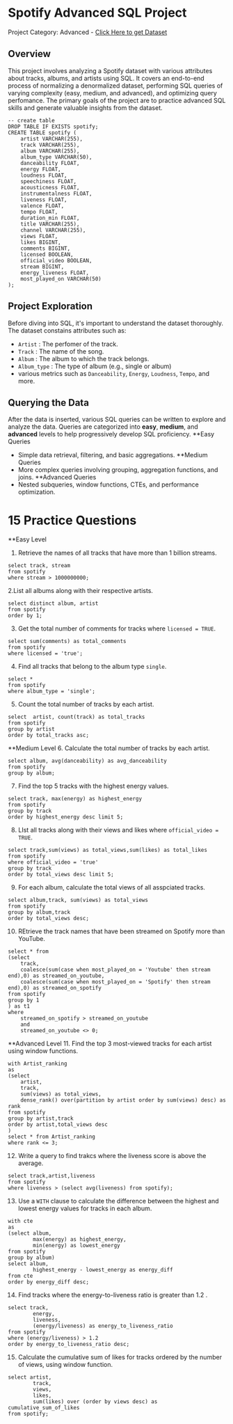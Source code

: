# Spotify Advanced SQL Project
Project Category: Advanced - <a href="https://www.kaggle.com/datasets/sanjanchaudhari/spotify-dataset">Click Here to get Dataset</a>
## Overview
This project involves analyzing a Spotify dataset with various attributes about tracks, albums, and artists using SQL. It covers an end-to-end process of normalizing a denormalized dataset, performing SQL queries of varying complexity (easy, medium, and advanced), and optimizing query perfomance. The primary goals of the project are to practice advanced SQL skills and generate valuable insights from the dataset.
```
-- create table
DROP TABLE IF EXISTS spotify;
CREATE TABLE spotify (
    artist VARCHAR(255),
    track VARCHAR(255),
    album VARCHAR(255),
    album_type VARCHAR(50),
    danceability FLOAT,
    energy FLOAT,
    loudness FLOAT,
    speechiness FLOAT,
    acousticness FLOAT,
    instrumentalness FLOAT,
    liveness FLOAT,
    valence FLOAT,
    tempo FLOAT,
    duration_min FLOAT,
    title VARCHAR(255),
    channel VARCHAR(255),
    views FLOAT,
    likes BIGINT,
    comments BIGINT,
    licensed BOOLEAN,
    official_video BOOLEAN,
    stream BIGINT,
    energy_liveness FLOAT,
    most_played_on VARCHAR(50)
);
```
## Project Exploration
Before diving into SQL, it's important to understand the dataset thoroughly. The dataset constains attributes such as:
- ```Artist``` : The perfomer of the track.
- ```Track``` : The name of the song.
- ```Album``` : The album to which the track belongs.
- ```Album_type``` : The type of album (e.g., single or album)
- various metrics such as ```Danceability```, ```Energy```, ```Loudness```, ```Tempo```, and more.
## Querying the Data
After the data is inserted, various SQL queries can be written to explore and analyze the data. Queries are categorized into **easy**, **medium**, and **advanced** levels to help progressively develop SQL proficiency.
**Easy Queries
- Simple data retrieval, filtering, and basic aggregations.
**Medium Queries
- More complex queries involving grouping, aggregation functions, and joins.
**Advanced Queries
- Nested subqueries, window functions, CTEs, and performance optimization.
# 15 Practice Questions
**Easy Level
1. Retrieve the names of all tracks that have more than 1 billion streams.
```
select track, stream
from spotify
where stream > 1000000000;
```
2.List all albums along with their respective artists.
```
select distinct album, artist
from spotify
order by 1;
```
3. Get the total number of comments for tracks where ```licensed = TRUE```.
```
select sum(comments) as total_comments
from spotify
where licensed = 'true';
```
4. Find all tracks that belong to the album type ```single```.
```
select *
from spotify
where album_type = 'single';
```
5. Count the total number of tracks by each artist.
```
select  artist, count(track) as total_tracks
from spotify
group by artist
order by total_tracks asc;
```
**Medium Level
6. Calculate the total number of tracks by each artist.
```
select album, avg(danceability) as avg_danceability
from spotify
group by album;
```
7. Find the top 5 tracks with the highest energy values.
```
select track, max(energy) as highest_energy
from spotify
group by track
order by highest_energy desc limit 5;
```
8. LIst all tracks along with their views and likes where ```official_video = TRUE```.
```
select track,sum(views) as total_views,sum(likes) as total_likes
from spotify
where official_video = 'true'
group by track
order by total_views desc limit 5;
```
9. For each album, calculate the total views of all asspciated tracks.
```
select album,track, sum(views) as total_views
from spotify
group by album,track
order by total_views desc;
```
10. REtrieve the track names that have been streamed on Spotify more than YouTube.
```
select * from
(select 
	track,
	coalesce(sum(case when most_played_on = 'Youtube' then stream end),0) as streamed_on_youtube,
	coalesce(sum(case when most_played_on = 'Spotify' then stream end),0) as streamed_on_spotify
from spotify
group by 1
) as t1
where 
	streamed_on_spotify > streamed_on_youtube
	and
	streamed_on_youtube <> 0;
```
**Advanced Level
11. Find the top 3 most-viewed tracks for each artist using window functions.
```
with Artist_ranking 
as
(select
	artist,
	track,
	sum(views) as total_views,    
	dense_rank() over(partition by artist order by sum(views) desc) as rank
from spotify
group by artist,track
order by artist,total_views desc
)
select * from Artist_ranking
where rank <= 3;
```
12. Write a query to find trakcs where the liveness score is above the average.
```
select track,artist,liveness 
from spotify
where liveness > (select avg(liveness) from spotify);
```
13. Use a ```WITH``` clause to calculate the difference between the highest and lowest energy values for tracks in each album.
```
with cte
as
(select album,
		max(energy) as highest_energy,
		min(energy) as lowest_energy
from spotify
group by album)
select album,
		highest_energy - lowest_energy as energy_diff
from cte
order by energy_diff desc;
```
14. Find tracks where the energy-to-liveness ratio is greater than 1.2 .
```
select track,
		energy,
		liveness,
		(energy/liveness) as energy_to_liveness_ratio
from spotify
where (energy/liveness) > 1.2
order by energy_to_liveness_ratio desc;
```
15. Calculate the cumulative sum of likes for tracks ordered by the number of views, using window function.
```
select artist,
		track,
		views,
		likes,
		sum(likes) over (order by views desc) as cumulative_sum_of_likes
from spotify;
```
